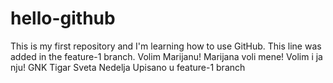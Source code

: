# hello-github
This is my first repository and I'm learning how to use GitHub.
This line was added in the feature-1 branch.
Volim Marijanu!
Marijana voli mene!
Volim i ja nju! 
GNK Tigar Sveta Nedelja
Upisano u feature-1 branch
